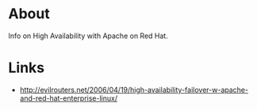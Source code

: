 # About

Info on High Availability with Apache on Red Hat.

# Links

* http://evilrouters.net/2006/04/19/high-availability-failover-w-apache-and-red-hat-enterprise-linux/

